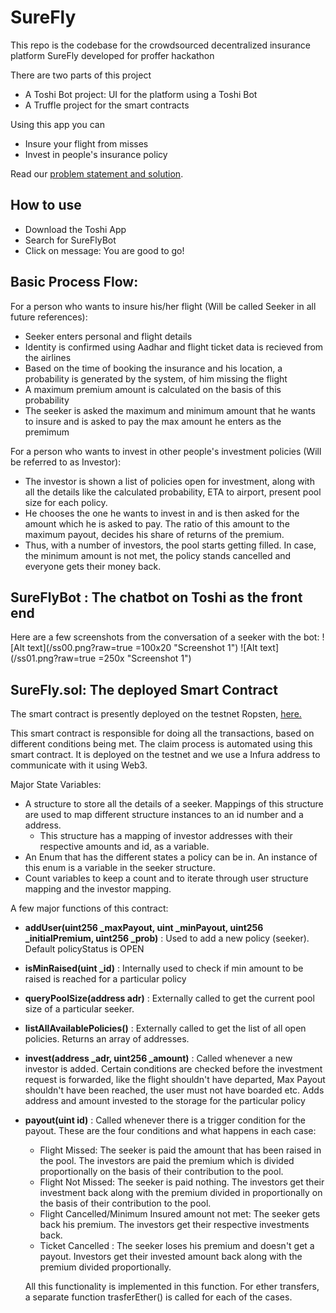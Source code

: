 # SureFly

This repo is the codebase for the crowdsourced decentralized insurance platform SureFly developed for proffer hackathon

There are two parts of this project

* A Toshi Bot project: UI for the platform using a Toshi Bot
* A Truffle project for the smart contracts


Using this app you can

* Insure your flight from misses
* Invest in people's insurance policy

Read our [problem statement and solution](https://docs.google.com/document/d/1M0w_6ArvHGOpiro6yM1p4IM7u9SvdDZ-HENzLx1EttY/edit?usp=sharing).

## How to use

* Download the Toshi App
* Search for SureFlyBot
* Click on message: You are good to go! 


## Basic Process Flow:

For a person who wants to insure his/her flight (Will be called Seeker in all future references):
 * Seeker enters personal and flight details 
 * Identity is confirmed using Aadhar and flight ticket data is recieved from the airlines
 * Based on the time of booking the insurance and his location, a probability is generated by the system, of him missing the flight
 * A maximum premium amount is calculated on the basis of this probability
 * The seeker is asked the maximum and minimum amount that he wants to insure and is asked to pay the max amount he enters as the premimum

For a person who wants to invest in other people's investment policies (Will be referred to as Investor):
  * The investor is shown a list of policies open for investment, along with all the details like the calculated probability, ETA to airport, present pool size for each policy.
  * He chooses the one he wants to invest in and is then asked for the amount which he is asked to pay. The ratio of this amount to the maximum payout, decides his share of returns of the premium.
  * Thus, with a number of investors, the pool starts getting filled. In case, the minimum amount is not met, the policy stands cancelled and everyone gets their money back.

## SureFlyBot : The chatbot on Toshi as the front end

Here are a few screenshots from the conversation of a seeker with the bot:
![Alt text](/ss00.png?raw=true =100x20 "Screenshot 1")
![Alt text](/ss01.png?raw=true =250x "Screenshot 1")
## SureFly.sol: The deployed Smart Contract

The smart contract is presently deployed on the testnet Ropsten, [here.](https://ropsten.etherscan.io/address/0x013b753cad4193c19f50c507cefd8aee65ece051)

This smart contract is responsible for doing all the transactions, based on different conditions being met. The claim process is automated using this smart contract. It is deployed on the testnet and we use a Infura address to communicate with it using Web3. 

Major State Variables:
  * A structure to store all the details of a seeker. Mappings of this structure are used to map different structure instances to an id number and a address.
    * This structure has a mapping of investor addresses with their respective amounts and id, as a variable.
  * An Enum that has the different states a policy can be in. An instance of this enum is a variable in the seeker structure.
  * Count variables to keep a count and to iterate through user structure mapping and the investor mapping. 

A few major functions of this contract:
  * **addUser(uint256 _maxPayout, uint _minPayout, uint256 _initialPremium, uint256 _prob)** : Used to add a new policy (seeker). Default policyStatus is OPEN
  * **isMinRaised(uint _id)** : Internally used to check if min amount to be raised is reached for a particular policy
  * **queryPoolSize(address adr)** : Externally called to get the current pool size of a particular seeker.
  * **listAllAvailablePolicies()** : Externally called to get the list of all open policies. Returns an array of addresses.
  * **invest(address _adr, uint256 _amount)** : Called whenever a new investor is added. Certain conditions are checked before the investment request is forwarded, like the flight shouldn't have departed, Max Payout shouldn't have been reached, the user must not have boarded etc. Adds address and amount invested to the storage for the particular policy
  * **payout(uint id)** : Called whenever there is a trigger condition for the payout. These are the four conditions and what happens in each case:
    * Flight Missed: The seeker is paid the amount that has been raised in the pool. The investors are paid the premium which is divided proportionally on the basis of their contribution to the pool.
    * Flight Not Missed: The seeker is paid nothing. The investors get their investment back along with the premium divided in proportionally on the basis of their contribution to the pool.
    * Flight Cancelled/Minimum Insured amount not met: The seeker gets back his premium. The investors get their respective investments back.
    * Ticket Cancelled : The seeker loses his premium and doesn't get a payout. Investors get their invested amount back along with the premium divided proportionally. 

    All this functionality is implemented in this function. For ether transfers, a separate function trasferEther() is called for each of the cases.

